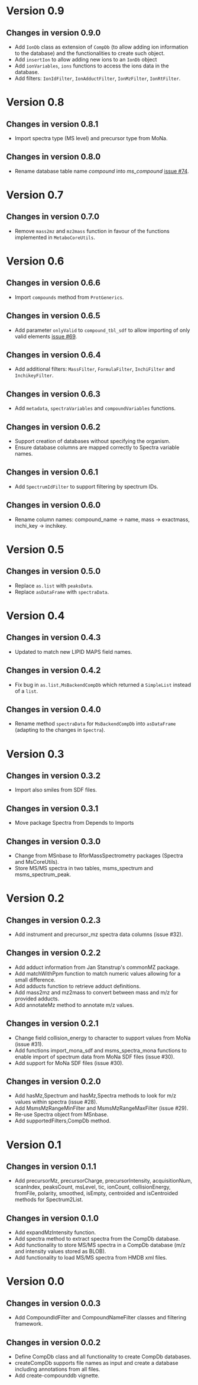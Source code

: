 # Version 0.9

## Changes in version 0.9.0

- Add `IonDb` class as extension of `CompDb` (to allow adding ion information
  to the database) and the functionalities to create such object.
- Add `insertIon` to allow adding new ions to an `IonDb` object
- Add `ionVariables`, `ions` functions to access the ions data in the database.
- Add filters: `IonIdFilter`, `IonAdductFilter`, `IonMzFilter`, `IonRtFilter`.

# Version 0.8

## Changes in version 0.8.1

- Import spectra type (MS level) and precursor type from MoNa.

## Changes in version 0.8.0

- Rename database table name *compound* into *ms_compound* [issue
  #74](https://github.com/EuracBiomedicalResearch/CompoundDb/issues/74).

# Version 0.7

## Changes in version 0.7.0

- Remove `mass2mz` and `mz2mass` function in favour of the functions
  implemented in `MetaboCoreUtils`.

# Version 0.6

## Changes in version 0.6.6

- Import `compounds` method from `ProtGenerics`.

## Changes in version 0.6.5

- Add parameter `onlyValid` to `compound_tbl_sdf` to allow importing of only
  valid elements
  [issue #69](https://github.com/EuracBiomedicalResearch/CompoundDb/issues/69).

## Changes in version 0.6.4

- Add additional filters: `MassFilter`, `FormulaFilter`, `InchiFilter` and
  `InchikeyFilter`.

## Changes in version 0.6.3

- Add `metadata`, `spectraVariables` and `compoundVariables` functions.

## Changes in version 0.6.2

- Support creation of databases without specifying the organism.
- Ensure database columns are mapped correctly to Spectra variable names.


## Changes in version 0.6.1

- Add `SpectrumIdFilter` to support filtering by spectrum IDs.

## Changes in version 0.6.0

- Rename column names: compound_name -> name, mass -> exactmass, inchi_key ->
  inchikey.


# Version 0.5

## Changes in version 0.5.0

- Replace `as.list` with `peaksData`.
- Replace `asDataFrame` with `spectraData`.


# Version 0.4

## Changes in version 0.4.3

- Updated to match new LIPID MAPS field names.


## Changes in version 0.4.2

- Fix bug in `as.list,MsBackendCompDb` which returned a `SimpleList` instead of
  a `list`.


## Changes in version 0.4.0

- Rename method `spectraData` for `MsBackendCompDb` into `asDataFrame`
  (adapting to the changes in `Spectra`).

# Version 0.3

## Changes in version 0.3.2

- Import also smiles from SDF files.


## Changes in version 0.3.1

- Move package Spectra from Depends to Imports


## Changes in version 0.3.0

- Change from MSnbase to RforMassSpectrometry packages (Spectra and
  MsCoreUtils).
- Store MS/MS spectra in two tables, msms_spectrum and msms_spectrum_peak.


# Version 0.2

## Changes in version 0.2.3

- Add instrument and precursor_mz spectra data columns (issue #32).


## Changes in version 0.2.2

- Add adduct information from Jan Stanstrup's commonMZ package.
- Add matchWithPpm function to match numeric values allowing for a small
  difference.
- Add adducts function to retrieve adduct definitions.
- Add mass2mz and mz2mass to convert between mass and m/z for provided adducts.
- Add annotateMz method to annotate m/z values.


## Changes in version 0.2.1

- Change field collision_energy to character to support values from
  MoNa (issue #31).
- Add functions import_mona_sdf and msms_spectra_mona functions to enable
  import of spectrum data from MoNa SDF files (issue #30).
- Add support for MoNa SDF files (issue #30).


## Changes in version 0.2.0

- Add hasMz,Spectrum and hasMz,Spectra methods to look for m/z values within
  spectra (issue #28).
- Add MsmsMzRangeMinFilter and MsmsMzRangeMaxFilter (issue #29).
- Re-use Spectra object from MSnbase.
- Add supportedFilters,CompDb method.


# Version 0.1

## Changes in version 0.1.1

- Add precursorMz, precursorCharge, precursorIntensity, acquisitionNum,
  scanIndex, peaksCount, msLevel, tic, ionCount, collisionEnergy, fromFile,
  polarity, smoothed, isEmpty, centroided and isCentroided methods for
  Spectrum2List.


## Changes in version 0.1.0

- Add expandMzIntensity function.
- Add spectra method to extract spectra from the CompDb database.
- Add functionality to store MS/MS spectra in a CompDb database (m/z and
  intensity values stored as BLOB).
- Add functionality to load MS/MS spectra from HMDB xml files.


# Version 0.0

## Changes in version 0.0.3

- Add CompoundIdFilter and CompoundNameFilter classes and filtering framework.


## Changes in version 0.0.2

- Define CompDb class and all functionality to create CompDb databases.
- createCompDb supports file names as input and create a database including
  annotations from all files.
- Add create-compounddb vignette.
